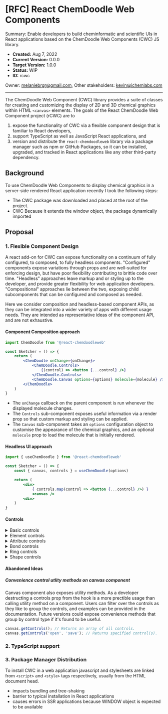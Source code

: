 
# [RFC] React ChemDoodle Web Components
Summary: Enable developers to build cheminformatic and scientific UIs in React applications based on the ChemDoodle Web Components (CWC) JS library.

- **Created:** Aug 7, 2022
- **Current Version:** 0.0.0
- **Target Version:** 1.0.0
- **Status:** WIP
- **ID:** rcwc

Owner: melaniebrgr@gmail.com,
Other stakeholders: kevin@ichemlabs.com

---

The ChemDoodle Web Component (CWC) library provides a suite of classes for creating and customizing the display of 2D and 3D chemical graphics within HTML `<canvas>` elements. The goals of the React ChemDoodle Web Component project (rCWC) are to

1. expose the functionality of CWC via a flexible component design that is familiar to React developers, 
3. support TypeScript as well as JavaScript React applications, and
2. version and distribute the `react-chemdoodleweb` library via a package manager such as npm or GitHub Packages, so it can be installed, upgraded, and tracked in React applications like any other third-party dependency.

## Background

To use ChemDoodle Web Components to display chemical graphics in a server-side rendered React application recently I took the following steps:

- The CWC package was downloaded and placed at the root of the project.
- CWC Because it extends the window object, the package dynamically imported 

## Proposal

### 1. Flexible Component Design
A react add-on for CWC can expose functionality on a continuum of fully configured, to composed, to fully headless components. "Configured" components expose variations through props and are well-suited for enforcing design, but have poor flexibility contributing to brittle code over time. "Headless" approaches leave markup and or styling up to the developer, and provide greater flexibility for web application developers. "Compositional" approaches lie between the two, exposing child subcomponents that can be configured and composed as needed.

Here we consider composition and headless-based component APIs, as they can be integrated into a wider variety of apps with different usage needs. They are intended as representative ideas of the component API, and are not exhaustive.

#### Component Composition approach
```jsx
import ChemDoodle from '@react-chemdoodleweb'

const Sketcher = () => {
    return (
        <ChemDoodle onChange={onChange}>
            <ChemDoodle.Controls>
                {(control) => <button {...control} />}
            </ChemDoodle.Controls>
            <ChemDoodle.Canvas options={options} molecule={molecule} />
        </ChemDoodle>
    )
}
```
- The `onChange` callback on the parent component is run whenever the displayed molecule changes.
- The `Controls` sub-component exposes useful information via a render prop so that custom markup and styling can be applied.
- The `Canvas` sub-component takes an `options` configuration object to customise the appearance of the chemical graphics, and an optional `molecule` prop to load the molecule that is initially rendered.

#### Headless UI approach
```jsx
import { useChemDoodle } from '@react-chemdoodleweb'

const Sketcher = () => {
    const { canvas, controls } = useChemDoodle(options)

    return (
        <div>
            { controls.map(control => <button {...control} />) }
            <canvas />
        <div>
    )
}
```



#### Controls

<details>
<summary>Basic controls</summary>

- open
- save
- clear
- center
- flip horizontally
- flip vertically
- move
- clean
- undo
- redo
- cut
- copy
- paste
- increase scale
- decrease scale
- lasso tool
- lasso tool (shapes only)
- marquee tool
- erase tool
- templates
- search (molgrabber)
- calculate
</details>

<details>
<summary>Element controls</summary>

- hydrogen
- carbon
- nitrogen
- oxygen
- fluorine
- chlorine
- bromine
- iodine
- phosphorus
- sulfur
- silicone
- periodic table
- atom label tool
- set query to atom or bond
</details>

<details>
<summary>Attribute controls</summary>

- increase charge
- decrease charge
- add lone pair
- remove lone pair
- add radical
- remove radical
- set isotope value
- set implicit hydrogen count
- define enhanced stereochemistry
</details>

<details>
<summary>Bond controls</summary>

- single bond
- recessed bond
- protruding bond
- double bond
- zero bond
- covalent bond
- half bond
- wavy bond
- resonance bond
- ambiguous double bond
- triple bond
- add carbon chain
</details>

<details>
<summary>Ring controls</summary>

- cyclohexane ring
- benzene ring
- cyclopropane ring
- cyclobutane ring
- pentane ring
- cycloheptane ring
- cyclohexane ring
- arbitrary ring size tool
</details>

<details>
<summary>Shape controls</summary>

- synthetic arrow
- retrosynthetic arrow
- resonance arrow
- equilibrium arrow
- single electron pusher
- electron pair pusher
- bond forming pusher
- reaction mapping
- bracket
- repeat unit
- variable attachment points
</details>

#### Abandoned Ideas

##### Convenience control utlity methods on canvas component
Canvas component also exposes utility methods. As a developer destructing a controls prop from the hook is a more prectible usage than calling utility method on a component. Users can filter over the controls as they like to group the controls, and examples can be provided in the documentation. Future versions could expose convenience methods that group by control type if it's found to be useful.

```javascript
canvas.getControls(); // Returns an array of all controls.
canvas.getControls('open', 'save'); // Returns specified control(s).
```

### 2. TypeScript support

### 3. Package Manager Distribution

To install CWC in a web application javascript and stylesheets are linked from `<script>` and `<style>` tags respectively, usually from the HTML document head.
- impacts bundling and tree-shaking
- barrier to typical installation in React applications
- causes errors in SSR applications because WINDOW object is expected to be available
